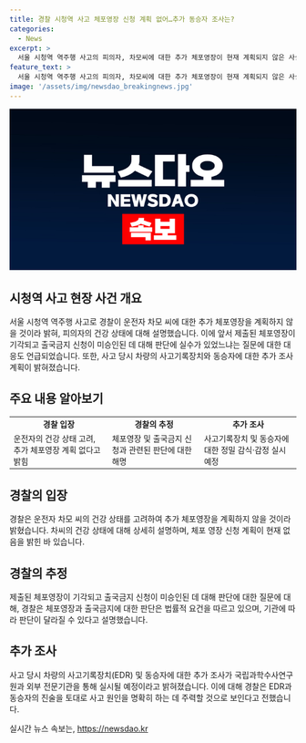 ```yaml
---
title: 경찰 시청역 사고 체포영장 신청 계획 없어…추가 동승자 조사는?
categories:
  - News
excerpt: >
  서울 시청역 역주행 사고의 피의자, 차모씨에 대한 추가 체포영장이 현재 계획되지 않은 사실이 밝혀졌다. 경찰은 차씨의 건강 상태를 언급하며 체포 영장 신청이 미뤄지고 있는 상황을 설명했다. 또한 국립과학수사연구원과 외부 전문기관에 사고 차량과 사고 기록장치 등을 보내 정밀한 감식과 감정을 의뢰한 것으로 전해졌다. 이에 대한 추가 조사도 예상된다고 밝혀졌으며, 차씨의 아내 역시 참고인 조사를 받았다고 한다.
feature_text: >
  서울 시청역 역주행 사고의 피의자, 차모씨에 대한 추가 체포영장이 현재 계획되지 않은 사실이 밝혀졌다. 경찰은 차씨의 건강 상태를 언급하며 체포 영장 신청이 미뤄지고 있는 상황을 설명했다. 또한 국립과학수사연구원과 외부 전문기관에 사고 차량과 사고 기록장치 등을 보내 정밀한 감식과 감정을 의뢰한 것으로 전해졌다. 이에 대한 추가 조사도 예상된다고 밝혀졌으며, 차씨의 아내 역시 참고인 조사를 받았다고 한다.
image: '/assets/img/newsdao_breakingnews.jpg'
---
```


<p><img src="/assets/img/newsdao_breakingnews.jpg" alt="implanttips 속보" /></p>

<h2 data-ke-size="size26">시청역 사고 현장 사건 개요</h2>

<p data-ke-size="size16">서울 시청역 역주행 사고로 경찰이 운전자 차모 씨에 대한 추가 체포영장을 계획하지 않을 것이라 밝혀, 피의자의 건강 상태에 대해 설명했습니다. 이에 앞서 제출된 체포영장이 기각되고 출국금지 신청이 미승인된 데 대해 판단에 실수가 있었느냐는 질문에 대한 대응도 언급되었습니다. 또한, 사고 당시 차량의 사고기록장치와 동승자에 대한 추가 조사 계획이 밝혀졌습니다.</p>

<h2 data-ke-size="size26">주요 내용 알아보기</h2>

<table>
    <tr>
        <td style="text-align: center; height: 17px;"><b>경찰 입장</b></td>
        <td style="text-align: center; height: 17px;"><b>경찰의 추정</b></td>
        <td style="text-align: center; height: 17px;"><b>추가 조사</b></td>
    </tr>
    <tr>
        <td>운전자의 건강 상태 고려, 추가 체포영장 계획 없다고 밝힘</td>
        <td>체포영장 및 출국금지 신청과 관련된 판단에 대한 해명</td>
        <td>사고기록장치 및 동승자에 대한 정밀 감식·감정 실시 예정</td>
    </tr>
</table>

<h2 data-ke-size="size26">경찰의 입장</h2>

<p data-ke-size="size16">경찰은 운전자 차모 씨의 건강 상태를 고려하여 추가 체포영장을 계획하지 않을 것이라 밝혔습니다. 차씨의 건강 상태에 대해 상세히 설명하며, 체포 영장 신청 계획이 현재 없음을 밝힌 바 있습니다.</p>

<h2 data-ke-size="size26">경찰의 추정</h2>

<p data-ke-size="size16">제출된 체포영장이 기각되고 출국금지 신청이 미승인된 데 대해 판단에 대한 질문에 대해, 경찰은 체포영장과 출국금지에 대한 판단은 법률적 요건을 따르고 있으며, 기관에 따라 판단이 달라질 수 있다고 설명했습니다.</p>

<h2 data-ke-size="size26">추가 조사</h2>

<p data-ke-size="size16">사고 당시 차량의 사고기록장치(EDR) 및 동승자에 대한 추가 조사가 국립과학수사연구원과 외부 전문기관을 통해 실시될 예정이라고 밝혀졌습니다. 이에 대해 경찰은 EDR과 동승자의 진술을 토대로 사고 원인을 명확히 하는 데 주력할 것으로 보인다고 전했습니다.</p>
실시간 뉴스 속보는, <a href="https://newsdao.kr" rel="dofollow">https://newsdao.kr</a>


